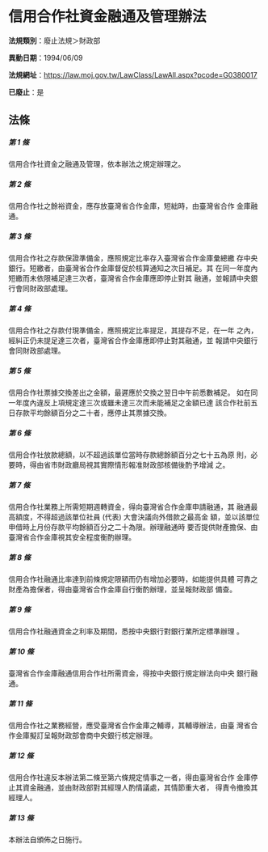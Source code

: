 # 信用合作社資金融通及管理辦法

**法規類別**：廢止法規＞財政部

**異動日期**：1994/06/09  

**法規網址**：https://law.moj.gov.tw/LawClass/LawAll.aspx?pcode=G0380017

**已廢止**：是



## 法條
##### 第 1 條
信用合作社資金之融通及管理，依本辦法之規定辦理之。

##### 第 2 條
信用合作社之餘裕資金，應存放臺灣省合作金庫，短絀時，由臺灣省合作
金庫融通。

##### 第 3 條
信用合作社之存款保證準備金，應照規定比率存入臺灣省合作金庫彙總繳
存中央銀行。短繳者，由臺灣省合作金庫督促於核算通知之次日補足。其
在同一年度內短繳而未依限補足達三次者，臺灣省合作金庫應即停止對其
融通，並報請中央銀行會同財政部處理。

##### 第 4 條
信用合作社之存款付現準備金，應照規定比率提足，其提存不足，在一年
之內，經糾正仍未提足達三次者，臺灣省合作金庫應即停止對其融通，並
報請中央銀行會同財政部處理。

##### 第 5 條
信用合作社票據交換差出之金額，最遲應於交換之翌日中午前悉數補足。
如在同一年度內違反上項規定達三次或雖未達三次而未能補足之金額已達
該合作社前五日存款平均餘額百分之二十者，應停止其票據交換。

##### 第 6 條
信用合作社放款總額，以不超過該單位當時存款總餘額百分之七十五為原
則，必要時，得由省市財政廳局視其實際情形報准財政部核備後酌予增減
之。

##### 第 7 條
信用合作社業務上所需短期週轉資金，得向臺灣省合作金庫申請融通，其
融通最高額度，不得超過該單位社員 (代表) 大會決議向外借款之最高金
額，並以該單位申借時上月份存款平均餘額百分之二十為限。辦理融通時
要否提供財產擔保、由臺灣省合作金庫視其安全程度衡酌辦理。

##### 第 8 條
信用合作社融通比率達到前條規定限額而仍有增加必要時，如能提供具體
可靠之財產為擔保者，得由臺灣省合作金庫自行衡酌辦理，並呈報財政部
備查。

##### 第 9 條
信用合作社融通資金之利率及期間，悉按中央銀行對銀行業所定標準辦理
。

##### 第 10 條
臺灣省合作金庫融通信用合作社所需資金，得按中央銀行規定辦法向中央
銀行融通。

##### 第 11 條
信用合作社之業務經營，應受臺灣省合作金庫之輔導，其輔導辦法，由臺
灣省合作金庫擬訂呈報財政部會商中央銀行核定辦理。

##### 第 12 條
信用合作社違反本辦法第二條至第六條規定情事之一者，得由臺灣省合作
金庫停止其資金融通，並由財政部對其經理人酌情議處，其情節重大者，
得責令撤換其經理人。

##### 第 13 條
本辦法自頒佈之日施行。


